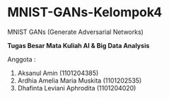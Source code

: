 # MNIST-GANs-Kelompok4
MNIST GANs (Generate Adversarial Networks)

**Tugas Besar Mata Kuliah AI & Big Data Analysis**
	
 Anggota :
  1. Aksanul Amin (1101204385)
  2. Ardhia Amelia Maria Muskita (1101202535)
  3. Dhafinta Leviani Aphrodita (1101204020)
